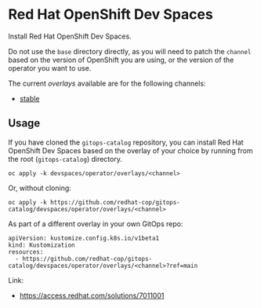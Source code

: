 # Red Hat OpenShift Dev Spaces

Install Red Hat OpenShift Dev Spaces.

Do not use the `base` directory directly, as you will need to patch the `channel` based on the version of OpenShift you are using, or the version of the operator you want to use.

The current *overlays* available are for the following channels:

* [stable](operator/overlays/stable)

## Usage

If you have cloned the `gitops-catalog` repository, you can install Red Hat OpenShift Dev Spaces based on the overlay of your choice by running from the root (`gitops-catalog`) directory.

```
oc apply -k devspaces/operator/overlays/<channel>
```

Or, without cloning:

```
oc apply -k https://github.com/redhat-cop/gitops-catalog/devspaces/operator/overlays/<channel>
```

As part of a different overlay in your own GitOps repo:

```
apiVersion: kustomize.config.k8s.io/v1beta1
kind: Kustomization
resources:
  - https://github.com/redhat-cop/gitops-catalog/devspaces/operator/overlays/<channel>?ref=main
```

Link: 
* https://access.redhat.com/solutions/7011001
